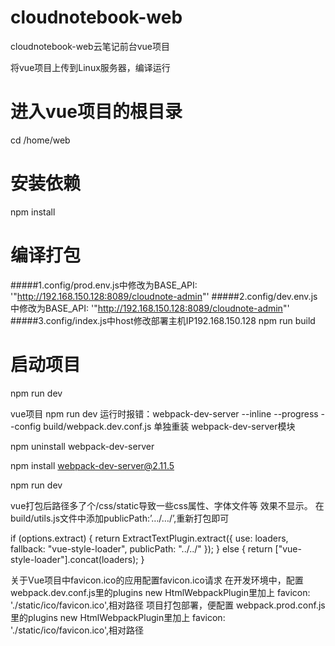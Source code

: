 # cloudnotebook-web
cloudnotebook-web云笔记前台vue项目

将vue项目上传到Linux服务器，编译运行
# 进入vue项目的根目录
  cd /home/web
# 安装依赖
  npm install
# 编译打包
  #####1.config/prod.env.js中修改为BASE_API: '"http://192.168.150.128:8089/cloudnote-admin"'
  #####2.config/dev.env.js中修改为BASE_API: '"http://192.168.150.128:8089/cloudnote-admin"'
  #####3.config/index.js中host修改部署主机IP192.168.150.128
  npm run build
# 启动项目
  npm run dev

vue项目 npm run dev 运行时报错：webpack-dev-server --inline --progress --config build/webpack.dev.conf.js
单独重装 webpack-dev-server模块

npm uninstall webpack-dev-server

npm install webpack-dev-server@2.11.5

npm run dev

vue打包后路径多了个/css/static导致一些css属性、字体文件等 效果不显示。
在build/utils.js文件中添加publicPath:’…/…/’,重新打包即可

if (options.extract) {
  return ExtractTextPlugin.extract({
	use: loaders,
	fallback: "vue-style-loader",
	publicPath: "../../"
  });
} else {
  return ["vue-style-loader"].concat(loaders);
}

关于Vue项目中favicon.ico的应用配置favicon.ico请求
在开发环境中，配置 webpack.dev.conf.js里的plugins
new HtmlWebpackPlugin里加上 favicon: './static/ico/favicon.ico',相对路径
项目打包部署，便配置 webpack.prod.conf.js里的plugins
new HtmlWebpackPlugin里加上 favicon: './static/ico/favicon.ico',相对路径
